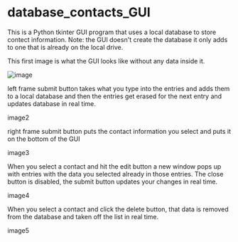 # database_contacts_GUI

This is a Python tkinter GUI program that uses a local database to store contect information. Note: the GUI doesn't create the database it only adds to one that is already on the local drive.

This first image is what the GUI looks like without any data inside it.

![image](image1_no_data.JPG)

left frame submit button takes what you type into the entries and adds them to a local database and then the entries get erased for the next entry and updates database in real time.

image2

right frame submit button puts the contact information you select and puts it on the bottom of the GUI 

image3

When you select a contact and hit the edit button a new window pops up with entries with the data you selected already in those entries.
The close button is disabled, the submit button updates your changes in real time.

image4

When you select a contact and click the delete button, that data is removed from the database and taken off the list in real time.

image5
 
